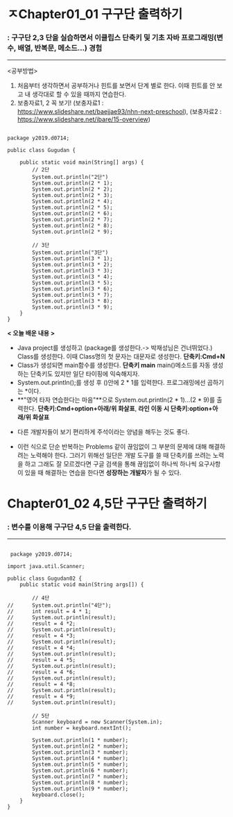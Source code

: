 ㅈ**Chapter01_01 구구단 출력하기**
================================================================================
### : 구구단 2,3 단을 실습하면서 이클립스 단축키 및 기초 자바 프로그래밍(변수, 배열, 반복문, 메소드...) 경험
--------------------------------------------------------------------------------

<공부방법>
1. 처음부터 생각하면서 공부하거나 힌트를 보면서 단계 별로 한다. 이때 힌트를 안 보고 내 생각대로 할 수 있을 때까지 연습한다.
2. 보충자료1, 2 꼭 보기!
(보충자료1 : https://www.slideshare.net/baejjae93/nhn-next-preschool), (보충자료2 : https://www.slideshare.net/ibare/15-overview)

<pre><code>
package y2019.d0714;

public class Gugudan {

	public static void main(String[] args) {
		// 2단
		System.out.println("2단")
		System.out.println(2 * 1);
		System.out.println(2 * 2);
		System.out.println(2 * 3);
		System.out.println(2 * 4);
		System.out.println(2 * 5);
		System.out.println(2 * 6);
		System.out.println(2 * 7);
		System.out.println(2 * 8);
		System.out.println(2 * 9);

		// 3단
		System.out.println("3단")
		System.out.println(3 * 1);
		System.out.println(3 * 2);
		System.out.println(3 * 3);
		System.out.println(3 * 4);
		System.out.println(3 * 5);
		System.out.println(3 * 6);
		System.out.println(3 * 7);
		System.out.println(3 * 8);
		System.out.println(3 * 9);
	}
}
</code></pre>


**< 오늘 배운 내용 >**
 * Java project를 생성하고 (package를 생성한다.-> 박재성님은 건너뛰었다.) Class를 생성한다. 이때 Class명의 첫 문자는 대문자로 생성한다. **단축키:Cmd+N**
 * Class가 생성되면 main함수를 생성한다. **단축키 main**
	main()메소드를 자동 생성하는 단축키도 있지만 일단 타이핑에 익숙해지자.
 * System.out.println();를 생성 후 ()안에 2 * 1를 입력한다. 프로그래밍에선 곱하기는 *이다.
 * **"영어 타자 연습한다는 마음"**으로 System.out.println(2 * 1)...(2 * 9)를 출력한다. **단축키:Cmd+option+아래/위 화살표**,  **라인 이동 시 단축키:option+아래/위 화살표**
 + 다른 개발자들이 보기 편리하게 주석이라는 양념을 해두는 것도 좋다.
 * 이런 식으로 단순 반복하는 Problems 같이 끊임없이 그 부분의 문제에 대해 해결하려는 노력해야 한다. 그러기 위해선 일단은 개발 도구를 쓸 때 단축키를 쓰려는 노력을 하고 그래도 잘 모르겠다면 구글 검색을 통해 끊임없이 하나씩 하나씩 요구사항이 있을 때 해결하는 연습을 한다면 **성장하는 개발자**가 될 수 있다.

 **Chapter01_02 4,5단 구구단 출력하기**
 ================================================================================
 ### : 변수를 이용해 구구단 4,5 단을 출력한다.
 --------------------------------------------------------------------------------

 <pre><code>
 package y2019.d0714;

import java.util.Scanner;

public class Gugudan02 {
	public static void main(String args[]) {

		// 4단
//		System.out.println("4단");
//		int result = 4 * 1;
//		System.out.println(result);
//		result = 4 *2;
//		System.out.println(result);
//		result = 4 *3;
//		System.out.println(result);
//		result = 4 *4;
//		System.out.println(result);
//		result = 4 *5;
//		System.out.println(result);
//		result = 4 *6;
//		System.out.println(result);
//		result = 4 *8;
//		System.out.println(result);		
//		result = 4 *9;
//		System.out.println(result);

		// 5단
		Scanner keyboard = new Scanner(System.in);
		int number = keyboard.nextInt();

		System.out.println(1 * number);
		System.out.println(2 * number);
		System.out.println(3 * number);
		System.out.println(4 * number);
		System.out.println(5 * number);
		System.out.println(6 * number);
		System.out.println(7 * number);
		System.out.println(8 * number);
		System.out.println(9 * number);
		keyboard.close();
	}
}
 </code></pre>
